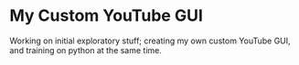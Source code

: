 # My Custom YouTube GUI
Working on initial exploratory stuff; creating my own custom YouTube GUI, and training on python at the same time.

